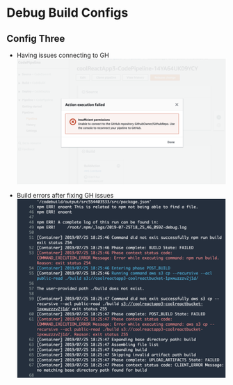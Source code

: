 # Debug Build Configs

## Config Three
- Having issues connecting to GH
![File Three](./assets/aws3-error.png)

- Build errors after fixing GH issues
![File Build](./assets/aws3-initial-build-error.png)
